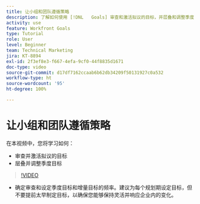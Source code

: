 ```yaml
---
title: 让小组和团队遵循策略
description: 了解如何使用 [!DNL   Goals] 审查和激活拟议的目标，并层叠和调整季度目标。
activity: use
feature: Workfront Goals
type: Tutorial
role: User
level: Beginner
team: Technical Marketing
jira: KT-8894
exl-id: 2f3ef8e3-f667-4efa-9cf0-44f8835d1671
doc-type: video
source-git-commit: d17df7162ccaab6b62db34209f50131927c0a532
workflow-type: ht
source-wordcount: '95'
ht-degree: 100%

---
```


# 让小组和团队遵循策略

在本视频中，您将学习如何：

* 审查并激活拟议的目标
* 层叠并调整季度目标

>[!VIDEO](https://video.tv.adobe.com/v/335188/?quality=12&learn=on&enablevpops)

<!--
Pro-tips graphic
-->

* 确定审查和设定季度目标和增量目标的频率。建议为每个规划期设定目标，但不要提前太早制定目标，以确保您能够保持灵活并响应企业内的变化。
